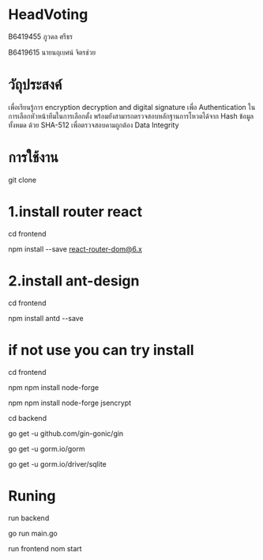 # HeadVoting

B6419455 ภูวดล ศรีธร

B6419615 นายนฤเบศน์ จิตรช่วย

# วัถุประสงค์
เพื่อเรียนรู้การ encryption decryption and digital signature เพื่อ Authentication ในการเลือกหัวหน้าทีมในการเลือกตั้ง พร้อมยังสามารถตรวจสอบหลักฐานการโหวตได้จาก Hash ข้อมูลทั้งหมด ด้วย SHA-512 เพื่อตรวจสอบคามถูกต้อง Data Integrity 

# การใช้งาน

git clone 

# 1.install router react

cd frontend

npm install --save react-router-dom@6.x

# 2.install ant-design 

cd frontend

npm install antd --save

# if not use you can try install 

cd frontend

npm npm install node-forge 

npm npm install node-forge jsencrypt


cd backend

go get -u github.com/gin-gonic/gin

go get -u gorm.io/gorm

go get -u gorm.io/driver/sqlite

# Runing

run backend 

go run main.go

run frontend
nom start
